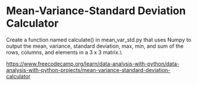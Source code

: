 # Mean-Variance-Standard Deviation Calculator

Create a function named calculate() in mean_var_std.py that uses Numpy to output the mean, variance, standard deviation, max, min, and sum of the rows, columns, and elements in a 3 x 3 matrix.\

https://www.freecodecamp.org/learn/data-analysis-with-python/data-analysis-with-python-projects/mean-variance-standard-deviation-calculator
